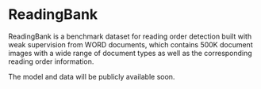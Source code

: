 # ReadingBank
ReadingBank is a benchmark dataset for reading order detection built with weak supervision from WORD documents, which contains 500K document images with a wide range of document types as well as the corresponding reading order information. 

The model and data will be publicly available soon.
